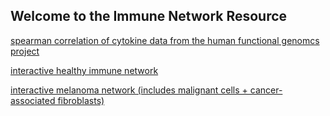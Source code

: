 ## Welcome to the Immune Network Resource 


[spearman correlation of cytokine data from the human functional genomcs project](https://ironaquaman.github.io/healthyheatmap/hfgpintheatmap.html)

[interactive healthy immune network](https://ironaquaman.github.io/healthy_network/index.html)

[interactive melanoma network (includes malignant cells + cancer-associated fibroblasts)](https://ironaquaman.github.io/melanoma_network/network/index.html)
